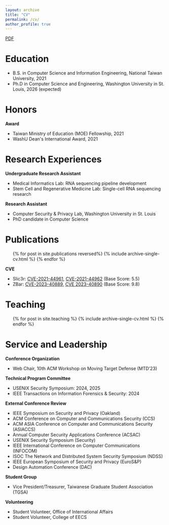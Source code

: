 ```yaml
---
layout: archive
title: "CV"
permalink: /cv/
author_profile: true
---
```


<!-- {% include base_path %} -->

[PDF](http://changoliver.github.io/files/YuanhaurChang_CV.pdf)

Education
======
* B.S. in Computer Science and Information Engineering, National Taiwan University, 2021
* Ph.D in Computer Science and Engineering, Washington University in St. Louis, 2026 (expected)

Honors
=====
**Award**
* Taiwan Ministry of Education (MOE) Fellowship, 2021
* WashU Dean's International Award, 2021

Research Experiences
======
**Undergraduate Research Assistant**
  * Medical Informatics Lab: RNA sequencing pipeline development
  * Stem Cell and Regenerative Medicine Lab: Single-cell RNA sequencing research

**Research Assistant**
  * Computer Security & Privacy Lab, Washington University in St. Louis
  * PhD candidate in Computer Science

Publications
======
  <ul>{% for post in site.publications reversed%}
    {% include archive-single-cv.html %}
  {% endfor %}</ul>

**CVE**
* Slic3r: [CVE-2021-44961](https://nvd.nist.gov/vuln/detail/CVE-2021-44961), [CVE-2021-44962](https://nvd.nist.gov/vuln/detail/CVE-2021-44962) (Base Score: 5.5)
* ZBar: [CVE-2023-40889](https://nvd.nist.gov/vuln/detail/CVE-2023-40889), [CVE 2023-40890](https://nvd.nist.gov/vuln/detail/CVE-2023-40890) (Base Score: 9.8)

Teaching
======
  <ul>{% for post in site.teaching %}
    {% include archive-single-cv.html %}
  {% endfor %}</ul>

Service and Leadership
======
**Conference Organization**
* Web Chair, 10th ACM Workshop on Moving Target Defense (MTD’23)

**Technical Program Committee**
* USENIX Security Symposium: 2024, 2025
* IEEE Transactions on Information Forensics & Security: 2024

**External Conference Review**
* IEEE Symposium on Security and Privacy (Oakland)
* ACM Conference on Computer and Communications Security (CCS)
* ACM ASIA Conference on Computer and Communications Security (ASIACCS)
* Annual Computer Security Applications Conference (ACSAC)
* USENIX Security Symposium (Security)
* IEEE International Conference on Computer Communications (INFOCOM)
* ISOC The Network and Distributed System Security Symposium (NDSS)
* IEEE European Symposium of Security and Privacy (EuroS&P)
* Design Automation Conference (DAC)

**Student Group**
* Vice President/Treasurer, Taiwanese Graduate Student Association (TGSA)

**Volunteering**
* Student Volunteer, Office of International Affairs
* Student Volunteer, College of EECS


<!-- Programming and Software Experience
======
* C/C++, Python, R, Java
* Web Development: React.js, Node.js
* Android app development
* Computer-aided design
* Animation & Video editing
 -->

<!-- Talks
======
  <ul>{% for post in site.talks %}
    {% include archive-single-talk-cv.html %}
  {% endfor %}</ul> -->


  

